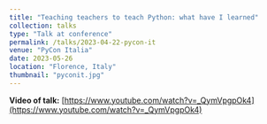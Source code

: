 ```yaml
---
title: "Teaching teachers to teach Python: what have I learned"
collection: talks
type: "Talk at conference"
permalink: /talks/2023-04-22-pycon-it
venue: "PyCon Italia"
date: 2023-05-26
location: "Florence, Italy"
thumbnail: "pyconit.jpg"
---
```


**Video of talk:** [https://www.youtube.com/watch?v=_QymVpgpOk4](https://www.youtube.com/watch?v=_QymVpgpOk4)